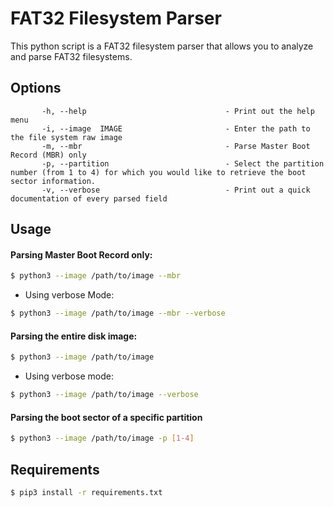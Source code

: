 # FAT32 Filesystem Parser
This python script is a FAT32 filesystem parser that allows you to analyze and parse FAT32 filesystems.

## Options
```
       -h, --help                               - Print out the help menu
       -i, --image  IMAGE                       - Enter the path to the file system raw image
       -m, --mbr                                - Parse Master Boot Record (MBR) only
       -p, --partition                          - Select the partition number (from 1 to 4) for which you would like to retrieve the boot sector information.
       -v, --verbose                            - Print out a quick documentation of every parsed field
```

## Usage
#### Parsing Master Boot Record only:
```bash
$ python3 --image /path/to/image --mbr 
```
* Using verbose Mode:
```bash
$ python3 --image /path/to/image --mbr --verbose
```

#### Parsing the entire disk image:
```bash
$ python3 --image /path/to/image
```

* Using verbose mode:
```bash
$ python3 --image /path/to/image --verbose
```

#### Parsing the boot sector of a specific partition
```bash
$ python3 --image /path/to/image -p [1-4]
```

## Requirements
```bash
$ pip3 install -r requirements.txt
```

